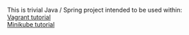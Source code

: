 This is trivial Java / Spring project intended to be used within:  
[Vagrant tutorial](http://letiko.com/blog/vagrant.html)  
[Minikube tutorial](http://letiko.com/blog/minikube.html)  

